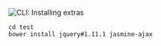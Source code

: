![CLI: Installing extras](img/install-extras.gif)

```
cd test
bower install jquery#1.11.1 jasmine-ajax
```
